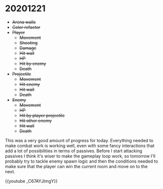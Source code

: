 <!--
title: 20201221
-->

# 20201221

* ~~Arena walls~~
* ~~Color refactor~~
* ~~Player~~
  * ~~Movement~~
  * ~~Shooting~~
  * ~~Damage~~
  * ~~Hit wall~~
  * ~~HP~~
  * ~~Hit by enemy~~
  * ~~Death~~
* ~~Projectile~~
  * ~~Movement~~
  * ~~Hit enemy~~
  * ~~Hit wall~~
  * ~~Death~~
* ~~Enemy~~
  * ~~Movement~~
  * ~~HP~~
  * ~~Hit by player projectile~~
  * ~~Hit other enemy~~
  * ~~Hit wall~~
  * ~~Death~~

This was a very good amount of progress for today. Everything needed to make combat work is working well, even with some fancy interactions that add a lot of possibilities in terms of passives. 
Before I start attacking passives I think it's wiser to make the gameplay loop work, 
so tomorrow I'll probably try to tackle enemy spawn logic and then the conditions needed to make sure that the player can win the current room and move on to the next.

{{youtube _C67AYJImgY}}

